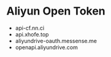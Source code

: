 # Aliyun Open Token

- api-cf.nn.ci
- api.xhofe.top
- aliyundrive-oauth.messense.me
- openapi.aliyundrive.com